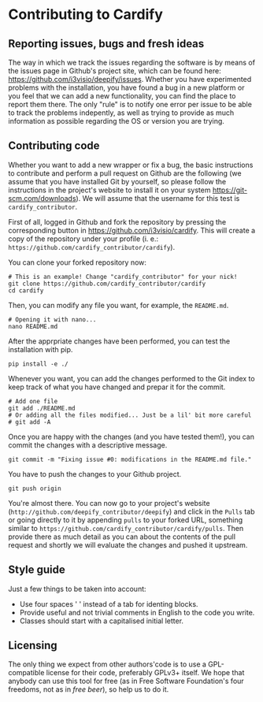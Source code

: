 Contributing to Cardify
=======================

Reporting issues, bugs and fresh ideas
--------------------------------------

The way in which we track the issues regarding the software is by means of the issues page in Github's project site, which can be found here: <https://github.com/i3visio/deepify/issues>.
Whether you have experimented problems with the installation, you have found a bug in a new platform or you feel that we can add a new functionality, you can find the place to report them there. The only "rule" is to notify one error per issue to be able to track the problems indepently, as well as trying to provide as much information as possible regarding the OS or version you are trying.

Contributing code
-----------------

Whether you want to add a new wrapper or fix a bug, the basic instructions to contribute and perform a pull request on Github are the following (we assume that you have installed Git by yourself, so please follow the instructions in the project's website to install it on your system <https://git-scm.com/downloads>). We will assume that the username for this test is `cardify_contributor`.

First of all, logged in Github and fork the repository by pressing the corresponding button in <https://github.com/i3visio/cardify>. This will create a copy of the repository under your profile (i. e.: `https://github.com/cardify_contributor/cardify`).

You can clone your forked repository now:
```
# This is an example! Change "cardify_contributor" for your nick!
git clone https://github.com/cardify_contributor/cardify
cd cardify
```

Then, you can modify any file you want, for example, the `README.md`.
```
# Opening it with nano... 
nano README.md
```

After the apprpriate changes have been performed, you can test the installation with pip.
```
pip install -e ./
```

Whenever you want, you can add the changes performed to the Git index to keep track of what you have changed and prepar it for the commit. 
```
# Add one file
git add ./README.md
# Or adding all the files modified... Just be a lil' bit more careful
# git add -A
```

Once you are happy with the changes (and you have tested them!), you can commit the changes with a descriptive message.
```
git commit -m "Fixing issue #0: modifications in the README.md file."
```

You have to push the changes to your Github project.
```
git push origin
```

You're almost there. You can now go to your project's website (`http://github.com/deepify_contributor/deepify`) and click in the `Pulls` tab or going directly to it by appending `pulls` to your forked URL, something similar to `https://github.com/cardify_contributor/cardify/pulls`. Then provide there as much detail as you can about the contents of the pull request and shortly we will evaluate the changes and pushed it upstream.

Style guide
-----------

Just a few things to be taken into account:
* Use four spaces '    ' instead of a tab for identing blocks.
* Provide useful and not trivial comments in English to the code you write.
* Classes should start with a capitalised initial letter.

Licensing
---------

The only thing we expect from other authors'code is to use a GPL-compatible license for their code, preferably GPLv3+ itself. We hope that anybody can use this tool for free (as in Free Software Foundation's four freedoms, not as in *free beer*), so help us to do it.

